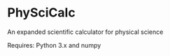 # PhySciCalc
An expanded scientific calculator for physical science

Requires: Python 3.x and numpy

